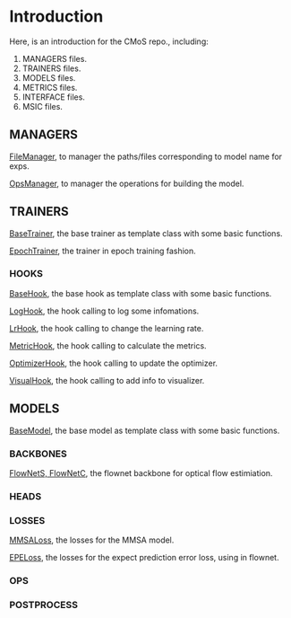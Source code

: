# Introduction

Here, is an introduction for the CMoS repo., including:

1. MANAGERS files.
2. TRAINERS files.
3. MODELS files.
4. METRICS files.
5. INTERFACE files.
6. MSIC files.

## MANAGERS

[FileManager](managers/file_manager.py), to manager the paths/files corresponding to model name for exps.

[OpsManager](managers/ops_manager.py), to manager the operations for building the model.

## TRAINERS

[BaseTrainer](trainers/base_trainer.py), the base trainer as template class with some basic functions.

[EpochTrainer](trainers/epoch_trainer.py), the trainer in epoch training fashion.

### HOOKS

[BaseHook](trainers/hooks/base_hook.py), the base hook as template class with some basic functions.

[LogHook](trainers/hooks/log_hook.py), the hook calling to log some infomations.

[LrHook](trainers/hooks/lr_hook.py), the hook calling to change the learning rate.

[MetricHook](trainers/hooks/metric_hook.py), the hook calling to calculate the metrics.

[OptimizerHook](trainers/hooks/optimizer_hook.py), the hook calling to update the optimizer.

[VisualHook](trainers/hooks/visual_hook.py), the hook calling to add info to visualizer.

## MODELS

[BaseModel](models/base_model.py), the base model as template class with some basic functions.

### BACKBONES

[FlowNetS, FlowNetC](models/backbones/flownet.py), the flownet backbone for optical flow estimiation.

### HEADS

### LOSSES

[MMSALoss](models/losses/mmsa.py), the losses for the MMSA model.

[EPELoss](models/losses/epe.py), the losses for the expect prediction error loss, using in flownet.

### OPS

### POSTPROCESS
